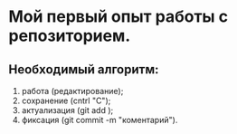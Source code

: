 # Мой первый опыт работы с репозиторием.

## Необходимый алгоритм:

1. работа (редактирование);
2. сохранение (cntrl "C");
3. актуализация (git add );
4. фиксация (git commit -m "коментарий").
